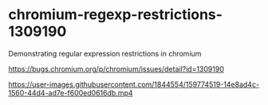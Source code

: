 # chromium-regexp-restrictions-1309190

Demonstrating regular expression restrictions in chromium

https://bugs.chromium.org/p/chromium/issues/detail?id=1309190



https://user-images.githubusercontent.com/1844554/159774519-14e8ad4c-1560-44d4-ad7e-f600ed0616db.mp4


